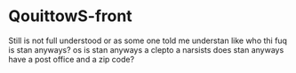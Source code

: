 # QouittowS-front
Still is not full understood or as some one told me understan like who thi fuq is stan anyways? os is stan anyways a clepto a narsists does stan anyways have a post office and a zip code?
